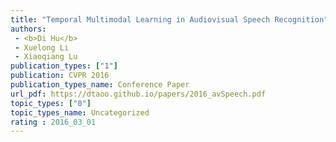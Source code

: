 ```yaml
---  
title: "Temporal Multimodal Learning in Audiovisual Speech Recognition"  
authors:  
 - <b>Di Hu</b>  
 - Xuelong Li  
 - Xiaoqiang Lu   
publication_types: ["1"]  
publication: CVPR 2016   
publication_types_name: Conference Paper  
url_pdf: https://dtaoo.github.io/papers/2016_avSpeech.pdf  
topic_types: ["0"]
topic_types_name: Uncategorized
rating : 2016_03_01
---  
```

